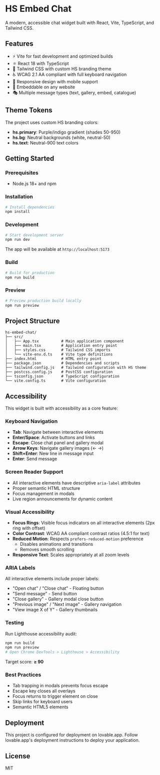 # HS Embed Chat

A modern, accessible chat widget built with React, Vite, TypeScript, and Tailwind CSS.

## Features

- ⚡️ Vite for fast development and optimized builds
- ⚛️ React 18 with TypeScript
- 🎨 Tailwind CSS with custom HS branding theme
- ♿️ WCAG 2.1 AA compliant with full keyboard navigation
- 📱 Responsive design with mobile support
- 🎯 Embeddable on any website
- 🎭 Multiple message types (text, gallery, embed, catalogue)

## Theme Tokens

The project uses custom HS branding colors:

- **hs.primary**: Purple/indigo gradient (shades 50-950)
- **hs.bg**: Neutral backgrounds (white, neutral-50)
- **hs.text**: Neutral-900 text colors

## Getting Started

### Prerequisites

- Node.js 18+ and npm

### Installation

```bash
# Install dependencies
npm install
```

### Development

```bash
# Start development server
npm run dev
```

The app will be available at `http://localhost:5173`

### Build

```bash
# Build for production
npm run build
```

### Preview

```bash
# Preview production build locally
npm run preview
```

## Project Structure

```
hs-embed-chat/
├── src/
│   ├── App.tsx          # Main application component
│   ├── main.tsx         # Application entry point
│   ├── styles.css       # Tailwind CSS imports
│   └── vite-env.d.ts    # Vite type definitions
├── index.html           # HTML entry point
├── package.json         # Dependencies and scripts
├── tailwind.config.js   # Tailwind configuration with HS theme
├── postcss.config.js    # PostCSS configuration
├── tsconfig.json        # TypeScript configuration
└── vite.config.ts       # Vite configuration
```

## Accessibility

This widget is built with accessibility as a core feature:

### Keyboard Navigation

- **Tab**: Navigate between interactive elements
- **Enter/Space**: Activate buttons and links
- **Escape**: Close chat panel and gallery modal
- **Arrow Keys**: Navigate gallery images (← →)
- **Shift+Enter**: New line in message input
- **Enter**: Send message

### Screen Reader Support

- All interactive elements have descriptive `aria-label` attributes
- Proper semantic HTML structure
- Focus management in modals
- Live region announcements for dynamic content

### Visual Accessibility

- **Focus Rings**: Visible focus indicators on all interactive elements (2px ring with offset)
- **Color Contrast**: WCAG AA compliant contrast ratios (4.5:1 for text)
- **Reduced Motion**: Respects `prefers-reduced-motion` preference
  - Disables animations and transitions
  - Removes smooth scrolling
- **Responsive Text**: Scales appropriately at all zoom levels

### ARIA Labels

All interactive elements include proper labels:
- "Open chat" / "Close chat" - Floating button
- "Send message" - Send button
- "Close gallery" - Gallery modal close button
- "Previous image" / "Next image" - Gallery navigation
- "View image X of Y" - Gallery thumbnails

### Testing

Run Lighthouse accessibility audit:
```bash
npm run build
npm run preview
# Open Chrome DevTools > Lighthouse > Accessibility
```

Target score: **≥ 90**

### Best Practices

- Tab trapping in modals prevents focus escape
- Escape key closes all overlays
- Focus returns to trigger element on close
- Skip links for keyboard users
- Semantic HTML5 elements

## Deployment

This project is configured for deployment on lovable.app. Follow lovable.app's deployment instructions to deploy your application.

## License

MIT
